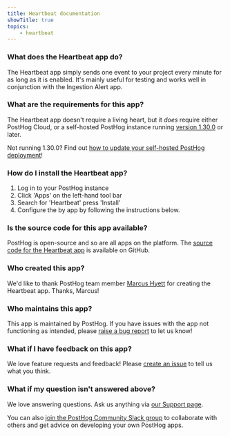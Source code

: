 ```yaml
---
title: Heartbeat documentation
showTitle: true
topics:
    - heartbeat
---
```


### What does the Heartbeat app do?

The Heartbeat app simply sends one event to your project every minute for as long as it is enabled. It's mainly useful for testing and works well in conjunction with the Ingestion Alert app. 

### What are the requirements for this app?

The Heartbeat app doesn't require a living heart, but it _does_ require either PostHog Cloud, or a self-hosted PostHog instance running [version 1.30.0](https://posthog.com/blog/the-posthog-array-1-30-0) or later. 

Not running 1.30.0? Find out [how to update your self-hosted PostHog deployment](https://posthog.com/docs/self-host/configure/upgrading-posthog)! 

### How do I install the Heartbeat app?

1. Log in to your PostHog instance
2. Click 'Apps' on the left-hand tool bar
3. Search for 'Heartbeat' press 'Install'
4. Configure the by app by following the instructions below. 

### Is the source code for this app available?

PostHog is open-source and so are all apps on the platform. The [source code for the Heartbeat app](https://github.com/PostHog/posthog-heartbeat-plugin) is available on GitHub. 

### Who created this app?

We'd like to thank PostHog team member [Marcus Hyett](https://github.com/marcushyett-ph) for creating the Heartbeat app. Thanks, Marcus!

### Who maintains this app?

This app is maintained by PostHog. If you have issues with the app not functioning as intended, please [raise a bug report](https://github.com/PostHog/posthog/issues/new?assignees=&labels=bug&template=bug_report.md) to let us know!

### What if I have feedback on this app?

We love feature requests and feedback! Please [create an issue](https://github.com/PostHog/posthog/issues/new?assignees=&labels=enhancement%2C+feature&template=feature_request.md) to tell us what you think. 

### What if my question isn't answered above?

We love answering questions. Ask us anything via [our Support page](/questions).

You can also [join the PostHog Community Slack group](/slack) to collaborate with others and get advice on developing your own PostHog apps.